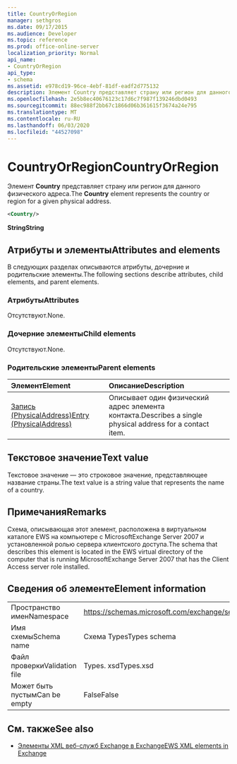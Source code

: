 ```yaml
---
title: CountryOrRegion
manager: sethgros
ms.date: 09/17/2015
ms.audience: Developer
ms.topic: reference
ms.prod: office-online-server
localization_priority: Normal
api_name:
- CountryOrRegion
api_type:
- schema
ms.assetid: e978cd19-96ce-4ebf-81df-eadf2d775132
description: Элемент Country представляет страну или регион для данного физического адреса.
ms.openlocfilehash: 2e5b8ec40676123c17d6c7f987f139246dbd0493
ms.sourcegitcommit: 88ec988f2bb67c1866d06b361615f3674a24e795
ms.translationtype: MT
ms.contentlocale: ru-RU
ms.lasthandoff: 06/03/2020
ms.locfileid: "44527098"
---
```

# <a name="countryorregion"></a><span data-ttu-id="34312-103">CountryOrRegion</span><span class="sxs-lookup"><span data-stu-id="34312-103">CountryOrRegion</span></span>

<span data-ttu-id="34312-104">Элемент **Country** представляет страну или регион для данного физического адреса.</span><span class="sxs-lookup"><span data-stu-id="34312-104">The **Country** element represents the country or region for a given physical address.</span></span> 
  
```xml
<Country/>
```

 <span data-ttu-id="34312-105">**String**</span><span class="sxs-lookup"><span data-stu-id="34312-105">**String**</span></span>
## <a name="attributes-and-elements"></a><span data-ttu-id="34312-106">Атрибуты и элементы</span><span class="sxs-lookup"><span data-stu-id="34312-106">Attributes and elements</span></span>

<span data-ttu-id="34312-107">В следующих разделах описываются атрибуты, дочерние и родительские элементы.</span><span class="sxs-lookup"><span data-stu-id="34312-107">The following sections describe attributes, child elements, and parent elements.</span></span>
  
### <a name="attributes"></a><span data-ttu-id="34312-108">Атрибуты</span><span class="sxs-lookup"><span data-stu-id="34312-108">Attributes</span></span>

<span data-ttu-id="34312-109">Отсутствуют.</span><span class="sxs-lookup"><span data-stu-id="34312-109">None.</span></span>
  
### <a name="child-elements"></a><span data-ttu-id="34312-110">Дочерние элементы</span><span class="sxs-lookup"><span data-stu-id="34312-110">Child elements</span></span>

<span data-ttu-id="34312-111">Отсутствуют.</span><span class="sxs-lookup"><span data-stu-id="34312-111">None.</span></span>
  
### <a name="parent-elements"></a><span data-ttu-id="34312-112">Родительские элементы</span><span class="sxs-lookup"><span data-stu-id="34312-112">Parent elements</span></span>

|<span data-ttu-id="34312-113">**Элемент**</span><span class="sxs-lookup"><span data-stu-id="34312-113">**Element**</span></span>|<span data-ttu-id="34312-114">**Описание**</span><span class="sxs-lookup"><span data-stu-id="34312-114">**Description**</span></span>|
|:-----|:-----|
|[<span data-ttu-id="34312-115">Запись (PhysicalAddress)</span><span class="sxs-lookup"><span data-stu-id="34312-115">Entry (PhysicalAddress)</span></span>](entry-physicaladdress.md) <br/> |<span data-ttu-id="34312-116">Описывает один физический адрес элемента контакта.</span><span class="sxs-lookup"><span data-stu-id="34312-116">Describes a single physical address for a contact item.</span></span>  <br/> |
   
## <a name="text-value"></a><span data-ttu-id="34312-117">Текстовое значение</span><span class="sxs-lookup"><span data-stu-id="34312-117">Text value</span></span>

<span data-ttu-id="34312-118">Текстовое значение — это строковое значение, представляющее название страны.</span><span class="sxs-lookup"><span data-stu-id="34312-118">The text value is a string value that represents the name of a country.</span></span>
  
## <a name="remarks"></a><span data-ttu-id="34312-119">Примечания</span><span class="sxs-lookup"><span data-stu-id="34312-119">Remarks</span></span>

<span data-ttu-id="34312-120">Схема, описывающая этот элемент, расположена в виртуальном каталоге EWS на компьютере с MicrosoftExchange Server 2007 и установленной ролью сервера клиентского доступа.</span><span class="sxs-lookup"><span data-stu-id="34312-120">The schema that describes this element is located in the EWS virtual directory of the computer that is running MicrosoftExchange Server 2007 that has the Client Access server role installed.</span></span>
  
## <a name="element-information"></a><span data-ttu-id="34312-121">Сведения об элементе</span><span class="sxs-lookup"><span data-stu-id="34312-121">Element information</span></span>

|||
|:-----|:-----|
|<span data-ttu-id="34312-122">Пространство имен</span><span class="sxs-lookup"><span data-stu-id="34312-122">Namespace</span></span>  <br/> |https://schemas.microsoft.com/exchange/services/2006/types  <br/> |
|<span data-ttu-id="34312-123">Имя схемы</span><span class="sxs-lookup"><span data-stu-id="34312-123">Schema name</span></span>  <br/> |<span data-ttu-id="34312-124">Схема Types</span><span class="sxs-lookup"><span data-stu-id="34312-124">Types schema</span></span>  <br/> |
|<span data-ttu-id="34312-125">Файл проверки</span><span class="sxs-lookup"><span data-stu-id="34312-125">Validation file</span></span>  <br/> |<span data-ttu-id="34312-126">Types. xsd</span><span class="sxs-lookup"><span data-stu-id="34312-126">Types.xsd</span></span>  <br/> |
|<span data-ttu-id="34312-127">Может быть пустым</span><span class="sxs-lookup"><span data-stu-id="34312-127">Can be empty</span></span>  <br/> |<span data-ttu-id="34312-128">False</span><span class="sxs-lookup"><span data-stu-id="34312-128">False</span></span>  <br/> |
   
## <a name="see-also"></a><span data-ttu-id="34312-129">См. также</span><span class="sxs-lookup"><span data-stu-id="34312-129">See also</span></span>



- [<span data-ttu-id="34312-130">Элементы XML веб-служб Exchange в Exchange</span><span class="sxs-lookup"><span data-stu-id="34312-130">EWS XML elements in Exchange</span></span>](ews-xml-elements-in-exchange.md)

